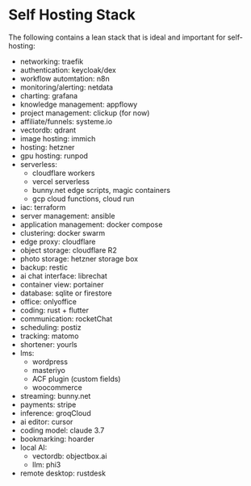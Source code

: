 # Self Hosting Stack

The following contains a lean stack that is ideal and important for self-hosting:

- networking: traefik
- authentication: keycloak/dex
- workflow automtation: n8n
- monitoring/alerting: netdata
- charting: grafana
- knowledge management: appflowy
- project management: clickup (for now)
- affiliate/funnels: systeme.io
- vectordb: qdrant
- image hosting: immich
- hosting: hetzner
- gpu hosting: runpod
- serverless:
    - cloudflare workers
    - vercel serverless
    - bunny.net edge scripts, magic containers
    - gcp cloud functions, cloud run
- iac: terraform
- server management: ansible
- application management: docker compose
- clustering: docker swarm
- edge proxy: cloudflare
- object storage: cloudflare R2
- photo storage: hetzner storage box
- backup: restic
- ai chat interface: librechat
- container view: portainer
- database: sqlite or firestore
- office: onlyoffice
- coding: rust + flutter
- communication: rocketChat
- scheduling: postiz
- tracking: matomo
- shortener: yourls
- lms:
    - wordpress
    - masteriyo
    - ACF plugin (custom fields)
    - woocommerce
- streaming: bunny.net
- payments: stripe
- inference: groqCloud
- ai editor: cursor
- coding model: claude 3.7
- bookmarking: hoarder
- local AI:
    - vectordb: objectbox.ai
    - llm: phi3
- remote desktop: rustdesk

